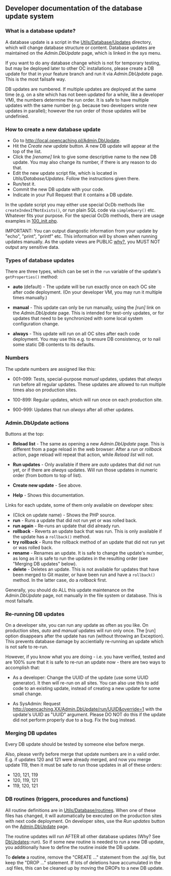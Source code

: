 ## Developer documentation of the database update system

### What is a database update?

A database update is a script in the [Utils/Database/Updates](https://github.com/opencaching/opencaching-pl/tree/master/Utils/Database/Updates)
directory, which will change database structure or content. Database updates
are maintained on the *Admin.DbUpdate* page, which is linked in the *sys* menu.

If you want to do any database change which is not for temporary testing,
but may be deployed later to other OC installations, please create a DB
update for that in your feature branch and run it via *Admin.DbUpdate* page.
This is the most failsafe way.

DB updates are numbered. If multiple updates are deployed at the same time
(e.g. on a site which has not been updated for a while, like a developer VM),
the numbers determine the run order. It is safe to have multiple updates with
the same number (e.g. because two developers wrote new updates in parallel);
however the run order of those updates will be undefinied.

### How to create a new database update

- Go to http://local.opencaching.pl/Admin.DbUpdate.
- Hit the *Create new update* button. A new DB update will appear at the top of the list.
- Click the *[rename]* link to give some descriptive name to the new DB update.
    You may also change its number, if there is any reason to do that.
- Edit the new update script file, which is located in *Utils/Database/Updates*.
    Follow the instructions given there.
- Run/test it.
- Commit the new DB update with your code.
- Indicate in your Pull Request that it contains a DB update.

In the update script you may either use special OcDb methods like
`createIndexIfNotExists()`, or run plain SQL code via `simpleQuery()` etc.
Whatever fits your purpose. For the special OcDb methods, there are usage examples
in [100_init.php](https://github.com/opencaching/opencaching-pl/blob/master/Utils/Database/Updates/100_init.php).

IMPORTANT: You can output diangostic information from your update by "echo",
"print", "printf" etc. This information will by shown when running updates
manually. As the update views are PUBLIC
[why?](https://github.com/opencaching/opencaching-pl/pull/1923), you MUST NOT
output any sensitive data.

### Types of database updates

There are three types, which can be set in the `run` variable of the update's
`getProperties()` method:

- **auto** (default) - The update will be run exactly once on each OC site after
    code deployment. (On your developer VM, you may run it multiple times manually.)

- **manual** - This update can only be run manually, using the *[run]* link on the
    *Admin.DbUpdate* page. This is intended for test-only updates, or for updates that
    need to be synchronized with some local system configuration change.

- **always** - This update will run on all OC sites after each code deployment.
    You may use this e.g. to ensure DB consistency, or to nail some static
    DB contents to its defaults.

### Numbers

The update numbers are assigned like this:

- 001–099: Tests, special-purpose *manual* updates, updates that *always* run before
    all regular updates. These updates are allowed to run multiple times also on
    production sites.

- 100-899: Regular updates, which will run once on each production site.

- 900-999: Updates that run *always* after all other updates.

### Admin.DbUpdate actions

Buttons at the top:

- **Reload list** - The same as opening a new *Admin.DbUpdate* page. This is different
  from a page reload in the web browser: After a *run* or *rollback* action, page
  reload will repeat that action, while *Reload list* will not.

- **Run updates** - Only available if there are *auto* updates that did not run yet,
  or if there are *always* updates. Will run those updates in numeric order
  (from bottom to top of list).

- **Create new update** - See above.

- **Help** - Shows this documentation.

Links for each update, some of them only available on developer sites:

- (Click on update name) - Shows the PHP source.
- **run** - Runs a update that did not run yet or was rolled back.
- **run again** - Re-runs an update that did already run.
- **rollback** - Reverts an update back that was run.
    This is only available if the update has a `rollback()` method.
- **try rollback** - Runs the rollback method of an update that did not run yet or was
    rolled back.
- **rename** - Renames an update. It is safe to change the update's number, as long as
    it is safe to run the updates in the resulting order (see "Merging DB updates" below).
- **delete** - Deletes an update. This is not available for updates that have been
    merged to Git master, or have been run and have a `rollback()` method.
    In the latter case, do a *rollback* first.

Generally, you should do ALL this update maintenance on the *Admin.DbUpdate* page,
not manually in the file system or database. This is most failsafe.

### Re-running DB updates

On a developer site, you can run any update as often as you like.
On production sites, *auto* and *manual* updates will run only once. The
[run] option disappears after the update has run (without throwing an
Exception). This prevents database damage by accientially re-running an
update which is not safe to re-run.

However, if you know what you are doing - i.e. you have verified, tested
and are 100% sure that it is safe to re-run an update now - there are two
ways to accomplish that:

* As a developer: Change the UUID of the update (use some UUID generator).
It then will re-run on all sites. You can also use this to add code to an
existing update, instead of creating a new update for some small change.

* As SysAdmin:
Request http://opencaching.XX/Admin.DbUpdate/run/UUID&override=1
with the update's UUID as "UUID" argument. Please DO NOT do this if
the update did not perform properly due to a bug. Fix the bug instead.

### Merging DB updates

Every DB update should be tested by someone else before merge.

Also, please verify before merge that update numbers are in a valid order.
E.g. if updates 120 and 121 were already merged, and now you merge update 119,
then it must be safe to run those updates in all of these orders:

- 120, 121, 119
- 120, 119, 121
- 119, 120, 121

### DB routines (triggers, procedures and functions)

All routine definitions are in
[Utils/Database/routines](https://github.com/opencaching/opencaching-pl/tree/master/Utils/Database/routines).
When one of these files has changed, it will automatically be executed on the
production sites with next code deployment. On developer sites, use the
*Run updates* button on the [Admin.DbUpdate](http://local.opencaching.pl/Admin.DbUpdate) page.

The routine updates will run AFTER all other database updates (Why? See
[DbUpdates](https://github.com/opencaching/opencaching-pl/tree/master/Utils/Database/DbUpdates.php)::run).
So if some new routine is needed to run a new DB update, you additionally have
to define the routine inside the DB update.

To **delete** a routine, remove the "CREATE ..." statement from the .sql file,
but keep the "DROP ..." statement. If lots of deletions have accumulated in the
.sql files, this can be cleaned up by moving the DROPs to a new DB update.
